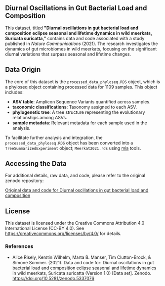 
## Diurnal Oscillations in Gut Bacterial Load and Composition

This dataset, titled **"Diurnal oscillations in gut bacterial load and composition eclipse seasonal and lifetime dynamics in wild meerkats, Suricata suricatta,"** contains data and code associated with a study published in *Nature Communications* (2021). The research investigates the dynamics of gut microbiomes in wild meerkats, focusing on the significant diurnal variations that surpass seasonal and lifetime changes.

## Data Origin

The core of this dataset is the `processed_data_phyloseq.RDS` object, which is a phyloseq object containing processed data for 1109 samples. This object includes:

- **ASV table**: Amplicon Sequence Variants quantified across samples.
- **taxonomic classifications**: Taxonomy assigned to each ASV.
- **phylogenetic tree**: A tree structure representing the evolutionary relationships among ASVs.
- **sample metadata**: Relevant metadata for each sample used in the analysis.

To facilitate further analysis and integration, the `processed_data_phyloseq.RDS` object has been converted into a `TreeSummarizedExperiment` object; `Meerkat2021.rds` using [mia](https://microbiome.github.io/mia/) tools. 

## Accessing the Data

For additional details, raw data, and code, please refer to the original zenodo repository:

[Original data and code for Diurnal oscillations in gut bacterial load and composition](https://zenodo.org/records/5337076)

## License

This dataset is licensed under the Creative Commons Attribution 4.0 International License (CC-BY 4.0).
See https://creativecommons.org/licenses/by/4.0/ for details.

### References 

- Alice Risely, Kerstin Wilhelm, Marta B. Manser, Tim Clutton-Brock, & Simone Sommer. (2021). Data and code for: Diurnal oscillations in gut bacterial load and composition eclipse seasonal and lifetime dynamics in wild meerkats, Suricata suricatta (Version 1.0) [Data set]. Zenodo. https://doi.org/10.5281/zenodo.5337076
